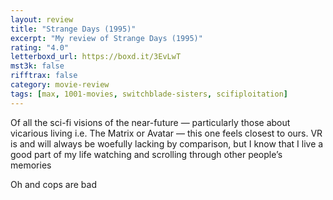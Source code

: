 ```yaml
---
layout: review
title: "Strange Days (1995)"
excerpt: "My review of Strange Days (1995)"
rating: "4.0"
letterboxd_url: https://boxd.it/3EvLwT
mst3k: false
rifftrax: false
category: movie-review
tags: [max, 1001-movies, switchblade-sisters, scifiploitation]
---
```


Of all the sci-fi visions of the near-future — particularly those about vicarious living i.e. The Matrix or Avatar — this one feels closest to ours. VR is and will always be woefully lacking by comparison, but I know that I live a good part of my life watching and scrolling through other people’s memories

Oh and cops are bad
